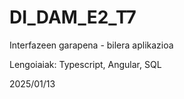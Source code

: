 # DI_DAM_E2_T7

Interfazeen garapena - bilera aplikazioa

Lengoiaiak: Typescript, Angular, SQL

2025/01/13
